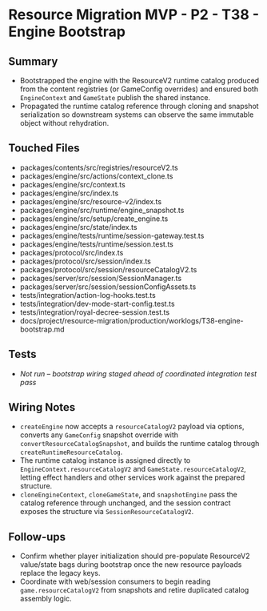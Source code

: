 # Resource Migration MVP - P2 - T38 - Engine Bootstrap

## Summary

- Bootstrapped the engine with the ResourceV2 runtime catalog produced from the content registries (or GameConfig overrides) and ensured both `EngineContext` and `GameState` publish the shared instance.
- Propagated the runtime catalog reference through cloning and snapshot serialization so downstream systems can observe the same immutable object without rehydration.

## Touched Files

- packages/contents/src/registries/resourceV2.ts
- packages/engine/src/actions/context_clone.ts
- packages/engine/src/context.ts
- packages/engine/src/index.ts
- packages/engine/src/resource-v2/index.ts
- packages/engine/src/runtime/engine_snapshot.ts
- packages/engine/src/setup/create_engine.ts
- packages/engine/src/state/index.ts
- packages/engine/tests/runtime/session-gateway.test.ts
- packages/engine/tests/runtime/session.test.ts
- packages/protocol/src/index.ts
- packages/protocol/src/session/index.ts
- packages/protocol/src/session/resourceCatalogV2.ts
- packages/server/src/session/SessionManager.ts
- packages/server/src/session/sessionConfigAssets.ts
- tests/integration/action-log-hooks.test.ts
- tests/integration/dev-mode-start-config.test.ts
- tests/integration/royal-decree-session.test.ts
- docs/project/resource-migration/production/worklogs/T38-engine-bootstrap.md

## Tests

- _Not run – bootstrap wiring staged ahead of coordinated integration test pass_

## Wiring Notes

- `createEngine` now accepts a `resourceCatalogV2` payload via options, converts any `GameConfig` snapshot override with `convertResourceCatalogSnapshot`, and builds the runtime catalog through `createRuntimeResourceCatalog`.
- The runtime catalog instance is assigned directly to `EngineContext.resourceCatalogV2` and `GameState.resourceCatalogV2`, letting effect handlers and other services work against the prepared structure.
- `cloneEngineContext`, `cloneGameState`, and `snapshotEngine` pass the catalog reference through unchanged, and the session contract exposes the structure via `SessionResourceCatalogV2`.

## Follow-ups

- Confirm whether player initialization should pre-populate ResourceV2 value/state bags during bootstrap once the new resource payloads replace the legacy keys.
- Coordinate with web/session consumers to begin reading `game.resourceCatalogV2` from snapshots and retire duplicated catalog assembly logic.
